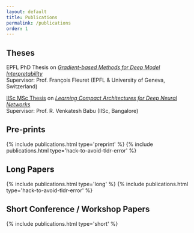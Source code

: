```yaml
---
layout: default
title: Publications
permalink: /publications
order: 1
---
```


## Theses
EPFL PhD Thesis on [*Gradient-based Methods for Deep Model Interpretability*](https://infoscience.epfl.ch/record/289640) \
Supervisor: Prof. François Fleuret (EPFL & University of Geneva, Switzerland)

[IISc MSc Thesis](https://etd.iisc.ac.in/handle/2005/3581) on [*Learning Compact Architectures for Deep Neural Networks*](pdfs/thesis.pdf)\
Supervisor: Prof. R. Venkatesh Babu (IISc, Bangalore)

## Pre-prints

{% include publications.html type='preprint' %}
{% include publications.html type='hack-to-avoid-tldr-error' %} 

## Long Papers

{% include publications.html type='long' %}
{% include publications.html type='hack-to-avoid-tldr-error' %}

## Short Conference / Workshop Papers

{% include publications.html type='short' %}